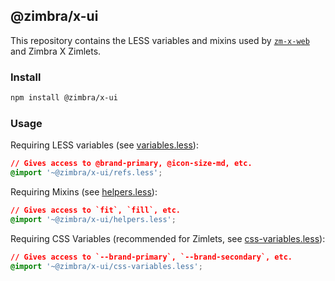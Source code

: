 ## @zimbra/x-ui
This repository contains the LESS variables and mixins used by [`zm-x-web`](https://github.com/Zimbra/zm-x-web) and Zimbra X Zimlets.

### Install

```sh
npm install @zimbra/x-ui
```

### Usage

Requiring LESS variables (see [variables.less](https://github.com/Zimbra/zm-x-ui/blob/master/variables.less)):

```css
// Gives access to @brand-primary, @icon-size-md, etc.
@import '~@zimbra/x-ui/refs.less';
```

Requiring Mixins (see [helpers.less](https://github.com/Zimbra/zm-x-ui/blob/master/helpers.less)):

```css
// Gives access to `fit`, `fill`, etc.
@import '~@zimbra/x-ui/helpers.less';
```

Requiring CSS Variables (recommended for Zimlets, see [css-variables.less](https://github.com/Zimbra/zm-x-ui/blob/master/css-variables.less)):

```css
// Gives access to `--brand-primary`, `--brand-secondary`, etc.
@import '~@zimbra/x-ui/css-variables.less';
```
